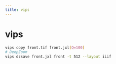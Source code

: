 ```yaml
---
title: vips
---
```


# vips

```bash
vips copy front.tif front.jxl[Q=100]
# DeepZoom
vips dzsave front.jxl front -t 512 --layout iiif
```
